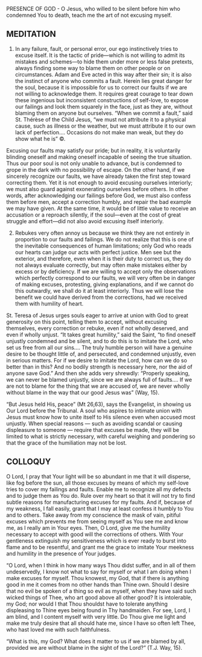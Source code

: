 PRESENCE OF GOD - O Jesus, who willed to be silent before him who condemned You to death, teach me the art of not excusing myself.

## MEDITATION

1. In any failure, fault, or personal error, our ego instinctively tries to excuse itself. It is the tactic of pride—which is not willing to admit its mistakes and schemes—to hide them under more or less false pretexts, always finding some way to blame them on other people or on circumstances. Adam and Eve acted in this way after their sin; it is also the instinct of anyone who commits a fault. Herein lies great danger for the soul, because it is impossible for us to correct our faults if we are not willing to acknowledge them. It requires great courage to tear down these ingenious but inconsistent constructions of self-love, to expose our failings and look them squarely in the face, just as they are, without blaming them on anyone but ourselves. “When we commit a fault,” said St. Thérèse of the Child Jesus, “we must not attribute it to a physical cause, such as illness or the weather, but we must attribute it to our own lack of perfection.... Occasions do not make man weak, but they do show what he is” ©.

Excusing our faults may satisfy our pride; but in reality, it is voluntarily blinding oneself and making oneself incapable of seeing the true situation. Thus our poor soul is not only unable to advance, but is condemned to grope in the dark with no possibility of escape. On the other hand, if we sincerely recognize our faults, we have already taken the first step toward correcting them. Yet it is not enough to avoid excusing ourselves interiorly; we must also guard against exonerating ourselves before others. In other words, after acknowledging our failings before God, we must also confess them before men, accept a correction humbly, and repair the bad example we may have given. At the same time, it would be of little value to receive an accusation or a reproach silently, if the soul—even at the cost of great struggle and effort—did not also avoid excusing itself interiorly.


2. Rebukes very often annoy us because we think they are not entirely in proportion to our faults and failings. We do not realize that this is one of the inevitable consequences of human limitations; only God who reads our hearts can judge our acts with perfect justice. Men see but the exterior, and therefore, even when it is their duty to correct us, they do not always evaluate correctly, but may often make mistakes either by excess or by deficiency. If we are willing to accept only the observations which perfectly correspond to our faults, we will very often be in danger of making excuses, protesting, giving explanations, and if we cannot do this outwardly, we shall do it at least interiorly. Thus we will lose the benefit we could have derived from the corrections, had we received them with humility of heart.

St. Teresa of Jesus urges souls eager to arrive at union with God to great generosity on this point, telling them to accept, without excusing themselves, every correction or rebuke, even if not wholly deserved, and even if wholly unjust. “It takes great humility,” said the Saint, “to find oneself unjustly condemned and be silent, and to do this is to imitate the Lord, who set us free from all our sins.... The truly humble person will have a genuine desire to be thought little of, and persecuted, and condemned unjustly, even in serious matters. For if we desire to imitate the Lord, how can we do so better than in this? And no bodily strength is necessary here, nor the aid of anyone save God.” And then she adds very shrewdly: “Properly speaking, we can never be blamed unjustly, since we are always full of faults.... If we are not to blame for the thing that we are accused of, we are never wholly without blame in the way that our good Jesus was” (Way, 15).

“But Jesus held His, peace” (Mt 26,63), says the Evangelist, in showing us Our Lord before the Tribunal. A soul who aspires to intimate union with Jesus must know how to unite itself to His silence even when accused most unjustly. When special reasons — such as avoiding scandal or causing displeasure to someone — require that excuses be made, they will be limited to what is strictly necessary, with careful weighing and pondering so that the grace of the humiliation may not be lost.

## COLLOQUY

O Lord, I pray that Your light will be so abundant in me that it will disperse, like fog before the sun, all those excuses by means of which my self-love tries to cover my failings and faults. Enable me to recognize all my defects and to judge them as You do. Rule over my heart so that it will not try to find subtle reasons for manufacturing excuses for my faults. And if, because of my weakness, I fall easily, grant that I may at least confess it humbly to You and to others. Take away from my conscience the mask of vain, pitiful excuses which prevents me from seeing myself as You see me and know me, as I really am in Your eyes. Then, O Lord, give me the humility necessary to accept with good will the corrections of others. With Your gentleness extinguish my sensitiveness which is ever ready to burst into flame and to be resentful, and grant me the grace to imitate Your meekness and humility in the presence of Your judges.

“O Lord, when I think in how many ways Thou didst suffer, and in all of them undeservedly, I know not what to say for myself or what I am doing when I make excuses for myself. Thou knowest, my God, that if there is anything good in me it comes from no other hands than Thine own. Should I desire that no evil be spoken of a thing so evil as myself, when they have said such wicked things of Thee, who art good above all other good? It is intolerable, my God; nor would I that Thou shouldst have to tolerate anything displeasing to Thine eyes being found in Thy handmaiden. For see, Lord, I am blind, and I content myself with very little. Do Thou give me light and make me truly desire that all should hate me, since I have so often left Thee, who hast loved me with such faithfulness.

“What is this, my God? What does it matter to us if we are blamed by all, provided we are without blame in the sight of the Lord?” (T.J. Way, 15).